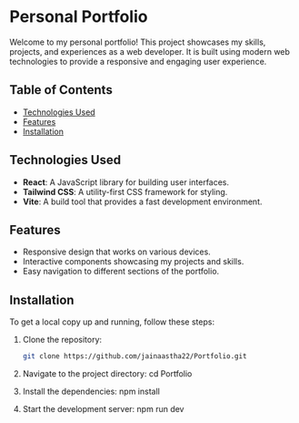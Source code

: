 # Personal Portfolio

Welcome to my personal portfolio! This project showcases my skills, projects, and experiences as a web developer. It is built using modern web technologies to provide a responsive and engaging user experience.

## Table of Contents
- [Technologies Used](#technologies-used)
- [Features](#features)
- [Installation](#installation)

## Technologies Used
- **React**: A JavaScript library for building user interfaces.
- **Tailwind CSS**: A utility-first CSS framework for styling.
- **Vite**: A build tool that provides a fast development environment.

## Features
- Responsive design that works on various devices.
- Interactive components showcasing my projects and skills.
- Easy navigation to different sections of the portfolio.

## Installation
To get a local copy up and running, follow these steps:

1. Clone the repository:
   ```bash
   git clone https://github.com/jainaastha22/Portfolio.git
   
2. Navigate to the project directory:
  cd Portfolio

3. Install the dependencies:
  npm install

4. Start the development server:
  npm run dev

